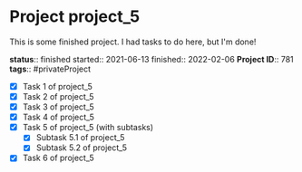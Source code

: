 
# Project project_5

This is some finished project. I had tasks to do here, but I'm done!

**status**:: finished
started:: 2021-06-13
finished:: 2022-02-06
**Project ID**::  781
**tags**:: #privateProject

- [x] Task 1 of project_5 
- [x] Task 2 of project_5 
- [x] Task 3 of project_5 
- [x] Task 4 of project_5 
- [x] Task 5 of project_5 (with subtasks)
  - [x] Subtask 5.1 of project_5 
  - [x] Subtask 5.2 of project_5 
- [x] Task 6 of project_5 